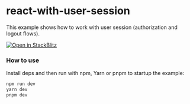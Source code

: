 # react-with-user-session

This example shows how to work with user session (authorization and logout flows).

[![Open in StackBlitz](https://developer.stackblitz.com/img/open_in_stackblitz.svg)](https://stackblitz.com/github/noveogroup-amorgunov/fsd-lessons/tree/main/packages/react-with-user-session)

### How to use

Install deps and then run with npm, Yarn or pnpm to startup the example:

```bash
npm run dev
yarn dev
pnpm dev
```
